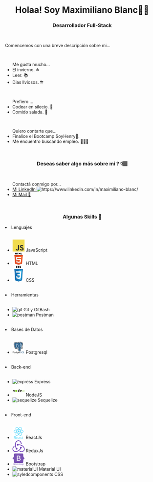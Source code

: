 <h1 align="center">Holaa! Soy Maximiliano Blanc👋🏽</h1>
<h3 align="center";
  color: rgb(251, 255, 0);">Desarrollador Full-Stack</h3>
<br>
<p>Comencemos con una breve descripción sobre mi...</p>
<br>
<ul >Me gusta mucho...
  <li >El invierno. ❄</li>
  <li >Leer. 📚</li>
  <li >Dias llviosos. ⛈</li>
</ul> 
<br>
<ul >Prefiero ...
  <li >Codear en silecio. 🤫</li>
  <li >Comido salada. 🍟</li>
</ul>
<br>
<ul >Quiero contarte que...
  <li >Finalice el Bootcamp SoyHenry🏁.</li>
  <li >Me encuentro buscando empleo. 🙋🏽‍♂️</li>
</ul>
<br>
<h3 align="center">Deseas saber algo más sobre mi ?  👇🏽</h3>
<br>
<ul> Contactá conmigo por... <in class=""></in>
  <li ><a href="https://www.linkedin.com/in/maximiliano-blanc/" target="blank">Mi LinkedIn </a><img height=15 width=20 src="https://raw.githubusercontent.com/rahuldkjain/github-profile-readme-generator/master/src/images/icons/Social/linked-in-alt.svg" alt="https://www.linkedin.com/in/maximiliano-blanc/"/></li>
  <li ><a href="mailto:maxiblanc240801@gmail.com">Mi Mail 📩</a></li>
</ul>
<br>
<h3 align="center">Algunas Skills 🚀</h3>
  <li >Lenguajes</li>
    <br>
    <p>
      <ul>
        <li><img src="https://raw.githubusercontent.com/devicons/devicon/master/icons/javascript/javascript-original.svg" alt="javascript" width="40" height="40"/> JavaScript</li>
        <li><img src="https://raw.githubusercontent.com/devicons/devicon/master/icons/html5/html5-original-wordmark.svg" alt="html5" width="40" height="40"/> HTML </li>
        <li><img src="https://raw.githubusercontent.com/devicons/devicon/master/icons/css3/css3-original-wordmark.svg" alt="css3" width="40" height="52"/> CSS </li>
      </ul>
    </p>
    <br>
  <li >Herramientas</li>
    <br>
    <p>
    <ul>
      <li><img src="https://www.vectorlogo.zone/logos/git-scm/git-scm-icon.svg" alt="git" width="40" height="40"/> Git y GitBash </li>
      <li><img src="https://www.vectorlogo.zone/logos/getpostman/getpostman-icon.svg" alt="postman" width="40" height="40"/> Postman</li>
    </ul>
    </p>
    <br>
  <li >Bases de Datos</li>
    <br>
    <p>
      <ul>
      <li><img src="https://raw.githubusercontent.com/devicons/devicon/master/icons/postgresql/postgresql-original-wordmark.svg" alt="postgresql" width="40" height="40"/> Postgresql </li>
    </ul>
    </p>
    <br>
  <li >Back-end</li>
    <br>
    <p>
    <ul>
      <li><img src="https://e7.pngegg.com/pngimages/846/87/png-clipart-mean-solution-stack-express-js-node-js-javascript-github-text-trademark.png" alt="express" width="45" height="30"/> Express</li>
      <li><img src="https://raw.githubusercontent.com/devicons/devicon/master/icons/nodejs/nodejs-original-wordmark.svg" alt="nodejs" width="40" height="40"/> NodeJS</li>
      <li><img src="https://cdn.freebiesupply.com/logos/large/2x/sequelize-logo-png-transparent.png" alt="sequelize" width="40" height="40"/> Sequelize</li>
      </ul>
    </p>
    <br>
  <li >Front-end</li>
    <br>
      <p>
      <ul>
        <li><img src="https://raw.githubusercontent.com/devicons/devicon/master/icons/react/react-original-wordmark.svg" alt="react" width="40" height="40"/> ReactJs </li>
        <li><img src="https://raw.githubusercontent.com/devicons/devicon/master/icons/redux/redux-original.svg" alt="redux" width="40" height="40"/> ReduxJs</li>
        <li><img src="https://raw.githubusercontent.com/devicons/devicon/master/icons/bootstrap/bootstrap-plain-wordmark.svg" alt="bootstrap" width="40" height="40"/> Bootstrap </li>
        <li><img src="https://img.icons8.com/color/480/material-ui.png" alt="materialUI" width="40" height="40"/> Material UI</li>
        <li><img src="https://miro.medium.com/max/318/1*7jRD5QhgARucFKvRHFxpOg.png" alt="syledcomponents" width="40" height="30"/> CSS</li>
      </ul>
      </p>
    <br>
</ul>
              
